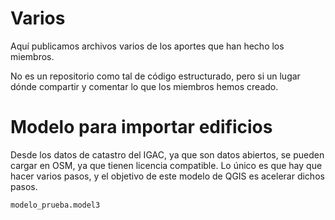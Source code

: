 # Varios
Aquí publicamos archivos varios de los aportes que han hecho los miembros.

No es un repositorio como tal de código estructurado, pero si un lugar dónde compartir y comentar lo que los miembros hemos creado.

# Modelo para importar edificios

Desde los datos de catastro del IGAC, ya que son datos abiertos, se pueden cargar en OSM, ya que tienen licencia compatible. Lo único es que hay que hacer varios pasos, y el objetivo de este modelo de QGIS es acelerar dichos pasos.

`modelo_prueba.model3`
